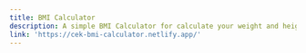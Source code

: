 ```yaml
---
title: BMI Calculator
description: A simple BMI Calculator for calculate your weight and height
link: 'https://cek-bmi-calculator.netlify.app/'
---
```


